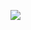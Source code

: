 ![](http://www.plantuml.com/plantuml/proxy?cache=no&src=https://raw.githubusercontent.com/oleksandrblazhko/eai205-chobotar/laboratory-work-7/2.7-PlantUML/UML-Deployment.puml)
